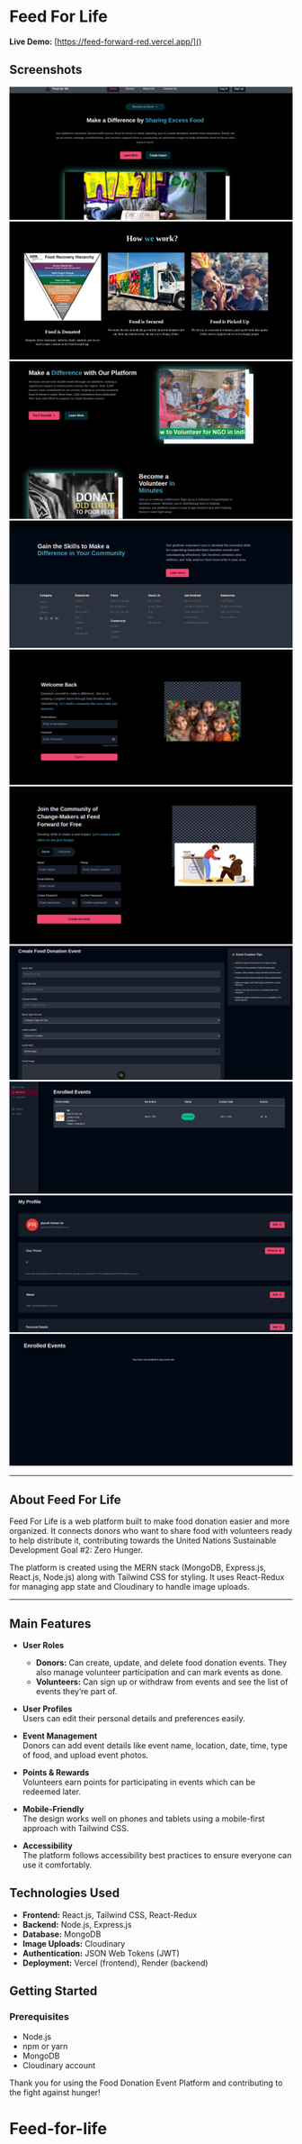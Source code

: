 # Feed For Life  
**Live Demo:** [https://feed-forward-red.vercel.app/]()

## Screenshots

![Home Page](frontend/public/1.png)  
![Home Page](frontend/public/2.png)  
![Home Page](frontend/public/3.png)  
![Home Page](frontend/public/4.png)  
![Home Page](frontend/public/5.png)  
![Home Page](frontend/public/6.png)  
![Home Page](frontend/public/7.png)  
![Home Page](frontend/public/8.png)  
![Home Page](frontend/public/9.png)  
![Home Page](frontend/public/10.png)  

---

## About Feed For Life

Feed For Life is a web platform built to make food donation easier and more organized. It connects donors who want to share food with volunteers ready to help distribute it, contributing towards the United Nations Sustainable Development Goal #2: Zero Hunger.

The platform is created using the MERN stack (MongoDB, Express.js, React.js, Node.js) along with Tailwind CSS for styling. It uses React-Redux for managing app state and Cloudinary to handle image uploads.

---

## Main Features

- **User Roles**  
  - **Donors:** Can create, update, and delete food donation events. They also manage volunteer participation and can mark events as done.  
  - **Volunteers:** Can sign up or withdraw from events and see the list of events they’re part of.

- **User Profiles**  
  Users can edit their personal details and preferences easily.

- **Event Management**  
  Donors can add event details like event name, location, date, time, type of food, and upload event photos.

- **Points & Rewards**  
  Volunteers earn points for participating in events which can be redeemed later.

- **Mobile-Friendly**  
  The design works well on phones and tablets using a mobile-first approach with Tailwind CSS.

- **Accessibility**  
  The platform follows accessibility best practices to ensure everyone can use it comfortably.


## Technologies Used

- **Frontend:** React.js, Tailwind CSS, React-Redux
- **Backend:** Node.js, Express.js
- **Database:** MongoDB
- **Image Uploads:** Cloudinary
- **Authentication:** JSON Web Tokens (JWT)
- **Deployment:** Vercel (frontend), Render (backend)

## Getting Started

### Prerequisites

- Node.js
- npm or yarn
- MongoDB
- Cloudinary account

Thank you for using the Food Donation Event Platform and contributing to the fight against hunger!

# Feed-for-life   
